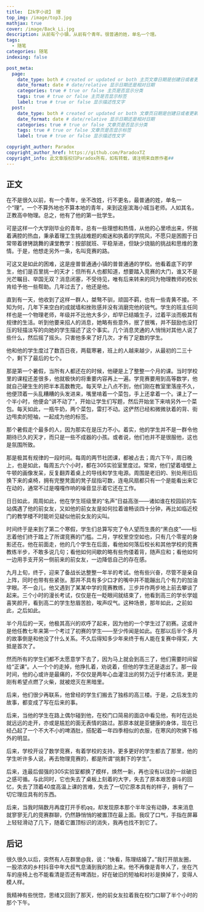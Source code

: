 ```yaml
---
title: 【2k字小说】 理
top_img: /image/top3.jpg
mathjax: true
cover: /image/Back_Li.jpg
description: 从前有个小镇，从前有个青年。很普通的姓，单名一个理。
tags: 
  - 随笔
categories: 随笔
indexing: false

post_meta:
  page:
    date_type: both # created or updated or both 主页文章日期是创建日或者更新日或都显示
    date_format: date # date/relative 显示日期还是相对日期
    categories: true # true or false 主页是否显示分类
    tags: true # true or false 主页是否显示标签
    label: true # true or false 显示描述性文字
  post:
    date_type: both # created or updated or both 文章页日期是创建日或者更新日或都显示
    date_format: date # date/relative 显示日期还是相对日期
    categories: true # true or false 文章页是否显示分类
    tags: true # true or false 文章页是否显示标签
    label: true # true or false 显示描述性文字

copyright_author: Paradox
copyright_author_href: https://github.com/ParadoxTZ
copyright_info: 此文章版权归Paradox所有，如有转载，请注明来自原作者##
---
```


## 正文

​		在不是很久以前，有一个青年，坐不改姓，行不更名，最普通的姓，单名一个“理”。一个不算外地也不算本地的青年，来到这座滨海小城当老师。人如其名，正教高中物理。总之，他有了他的第一批学生。

​		可是这样一个大学刚毕业的青年，总有一些理想和热情，从他的心里喷出来，怀揣着满腔的热血，秉承着理工生挑战难题的痴迷和执着的学院风，不愿只是困囿于日常带着镣铐跳舞的课堂教学：按部就班、平稳渐进，但缺少烧脑的挑战和思维的激情。于是，他想走另外一条，名叫竞赛的路。

​		可这又是如此的困难，这是座普普通通小镇的普普通通的学校。他看着底下的学生，他们是百里挑一的天才；但所有人也都知道，想要踏入竞赛的大门，谁又不是光芒瞩目、举国无双？消息闭塞，不受待见，唯有后来转来的同为物理教师的校长肯给予他一些帮助。几年过去了，他还是他。

​		直到有一天，他收到了这样一群人，桀骜不驯，顽固不羁，也有一些青黄不接。不知为何，几年下来空白的成就墙和挫败感并没有消磨完他的锐气。学生的班主任同样也是一个物理老师，年级并不比他大多少，却早已结婚生子，过着平淡而极其有规律的生活。听到他要来招人的消息，她略有些意外，抿了抿嘴，并不鼓励也没打压的轻描淡写的向她的学生描述了这个事实。几个消息灵通的人悄悄对其他人说了些什么，然后摇了摇头。只害他多来了好几次，才有了足数的学生。

​		他和他的学生度过了数百日夜，两载寒暑，班上的人越来越少，从最初的二三十个，剩下了最后的七个。

​		那是第一个暑假，当所有人都还在的时候，他硬是上了整整一个月的课。当时学校里的课程还差很多，他就极快的将重要内容再上一遍。学竞赛要用到高等数学，他就自己硬生生的把半本高数教完。每天早上八点不到，他们刚在教室里落座不久，他便顶着一头乱糟糟的头发进来，嘴里啃着一个菜包，手上还拿着一个。课上了一个半小时，他便会“讲不动了”，开始让学生们写题，然后开始坐下来啃另外一个菜包。每天如此，一瓶牛奶，两个菜包，雷打不动。这俨然已经和微微驮着的背、街边甩卖的短袖，一起成为他的标签。

​		那个暑假走个最多的人，因为那实在是压力不小。着实，他的学生并不是一群令他期待已久的天才，而只是一些不成器的小孩。或者说，他们也并不是很服他，这也是氛围所致。

​		那是极其有规律的一段时间。每周的两节社团课，都被占去；周六下午，周日晚上，也是如此，每周五六个小时，都在305实验室里度过。常常，他们望着墙壁上牛顿的画像发呆，反复翻弄着桌上的导线和学生电源。周围是老旧的、别处用旧后换下来的桌椅，拥有完整凳面的凳子屈指可数，连电风扇都只有一个是能看出来它在动的，通常不过是嘎嘎作响的噪音显示着它还在工作。

​		日日如此，周周如此，他在学生班级里的“名声”日益高涨——诸如谁在校园前的车站偶遇了他的前女友，又如他的前女友是如何拉着谁畅谈四十分钟，再比如临近校门的教学楼不时能听见疑似他前女友的尖叫。

​		时间终于是来到了第二个寒假，学生们总算写完了令人望而生畏的“黑白皮”——标志着他们终于踏上了所谓竞赛的门槛。二月，学校里空空如也，只有几个零星的身影还在。他在前面走，他的几个学生在后面，看他如何落后校长和其他学校的竞赛教练半步，不敢多说几句；看他如何间歇的略有些佝偻着背，随声应和；看他如何一边用手支开另一侧前来的前女友，一边降低自己的存在感。

​		九月上旬，终于，迎来了备战长达整整一年半的考试。他有些兴奋，尽管不是亲自上阵，同时也带有些紧张。那并不具有多少口才的嘴中并不能蹦出几个有力的加油字眼。不一会儿，他又遇到了某某中学的竞赛教练，三步并作两步地上前去攀谈了起来。三个小时的漫长考试，仅仅是在一眨眼间就结束了，他看到高三的学长学姐喜笑颜开，看到高二的学生愁眉苦脸，唉声叹气。这种场景，那年如此，之前如此，之后如此。

​		半个月后的一天，他极其高兴的欢呼了起来，因为他的一个学生过了初赛。这或许是他任教七年来第一个考过了初赛的学生——至少传闻是如此。在那以后半个多月的故事倒是和他没了什么关系。不久后得知多少年来终于有人能在复赛中得奖，大抵是首次了。

​		然而所有的学生们都不太愿意学下去了，因为马上就会到高三了，他们需要时间留给“正课”。人一个个的走掉，他挣扎着，劝说着，但他的学生还是退出了。那一段时间，他的心或许是最痛的，不仅仅是两年心血灌注出的努力近乎付诸东流，更是刚有希望点燃了火柴，就被熄灭在黑暗里。

​		后来，他们很少再联系，他曾经的学生们搬去了独栋的高三楼。于是，之后发生的故事，都变成了写在后来的事。

​		后来，当他的学生在路上偶尔碰到他，在校门口简易的面店中看见他，有时在远处就远远的走开，亦或是尴尬的面无表情的路过。那原本就是亚健康的身体，现在已经凸起了一个不大不小的啤酒肚，搭配着一年四季相似的衣服，在寒风的吹拂下格外的明显。

​		后来，学校开设了数学竞赛，有着学校的支持，更多更好的学生都去了那里，他的学生听许多人说，再去物理竞赛的，都是所谓“挑剩下的学生”。

​		后来，连最后倔强的305实验室都换了模样，焕然一新，再也没有以往的一丝破旧之感可循。与此同时，它也失去了桌板上刻着的大字，失去了原本艰苦奋斗的回忆，失去了顶着40度高温上课的苦难，失去了一切它原本具有的样子，拥有了一切它理应具有的东西。

​		后来，当我时隔数月再度打开手机qq，却发现原本那个半年没有动静，本来消息就寥寥无几的竞赛群聊，仍然静悄悄的被置顶在最上面。我叹了口气，手指在屏幕上轻轻滑动了几下，随着它置顶标识的消失，我再也找不到它了。

## 后记

​		很久很久以后，突然有人在群里@我，说：“快看，陈理结婚了。”我打开朋友圈，一股浓浓的乡村抖音中年大叔气息涌到我的脸上来。他不再像是青年人了，坐在汽车的座椅上也不能看清是否还有啤酒肚，好在破旧的短袖和衬衫是换掉了，变得人模人样。

​		我精神有些恍惚，思绪又回到了那天，他的前女友拉着我在校门口聊了半个小时的那个下午。
